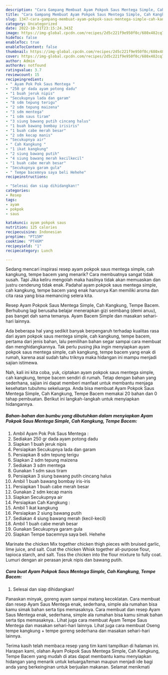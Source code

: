 ```yaml
---
description: "Cara Gampang Membuat Ayam Pokpok Saus Mentega Simple, Cah Kangkung, Tempe Bacem yang Lezat Sekali}"
title: "Cara Gampang Membuat Ayam Pokpok Saus Mentega Simple, Cah Kangkung, Tempe Bacem yang Lezat Sekali}"
slug: 1347-cara-gampang-membuat-ayam-pokpok-saus-mentega-simple-cah-kangkung-tempe-bacem-yang-lezat-sekali
category: Uncategorized
date: 2022-10-31T23:15:24.343Z
image: https://img-global.cpcdn.com/recipes/2d5c221f9e950f0c/680x482cq70/ayam-pokpok-saus-mentega-simple-cah-kangkung-tempe-bacem-foto-resep-utama.jpg
hideToc: false
enableToc: true
enableTocContent: false
thumbnail: https://img-global.cpcdn.com/recipes/2d5c221f9e950f0c/680x482cq70/ayam-pokpok-saus-mentega-simple-cah-kangkung-tempe-bacem-foto-resep-utama.jpg
cover: https://img-global.cpcdn.com/recipes/2d5c221f9e950f0c/680x482cq70/ayam-pokpok-saus-mentega-simple-cah-kangkung-tempe-bacem-foto-resep-utama.jpg
author: Admin
authorAv: notfound
ratingvalue: 3.7
reviewcount: 15
recipeingredient:
- " Ayam Pok Pok Saus Mentega "
- "250 gr dada ayam potong dadu"
- "1 buah jeruk nipis"
- "Secukupnya lada dan garam"
- "8 sdm tepung terigu"
- "2 sdm tepung maizena"
- "3 sdm mentega"
- "1 sdm saus tiram"
- "3 siung bawang putih cincang halus"
- "1 buah bawang bombay irisiris"
- "1 buah cabe merah besar"
- "2 sdm kecap manis"
- "Secukupnya air"
- " Cah Kangkung "
- "1 ikat kangkung"
- "2 siung bawang putih"
- "4 siung bawang merah kecilkecil"
- "1 buah cabe merah besar"
- "Secukupnya garam gula"
- " Tempe bacemnya saya beli Hehehe"
recipeinstructions:

- "Selesai dan siap dihidangkan!"
categories:
- Resep
tags:
- ayam
- pokpok
- saus

katakunci: ayam pokpok saus 
nutrition: 125 calories
recipecuisine: Indonesian
preptime: "PT15M"
cooktime: "PT46M"
recipeyield: "1"
recipecategory: Lunch

---
```



Sedang mencari inspirasi resep ayam pokpok saus mentega simple, cah kangkung, tempe bacem yang menarik? Cara membuatnya sangat tidak susah. Tapi Jika keliru mengolah maka hasilnya tidak akan memuaskan dan justru cenderung tidak enak. Padahal ayam pokpok saus mentega simple, cah kangkung, tempe bacem yang enak harusnya Kan memiliki aroma dan cita rasa yang bisa memancing selera kita.


Resep Ayam Pokpok Saus Mentega Simple, Cah Kangkung, Tempe Bacem. Berhubung lagi berusaha belajar menerapkan gizi seimbang (demi anuu), pas banget dah sama temanya. Ayam Bacem Simple dan masakan sehari-hari lainnya.

Ada beberapa hal yang sedikit banyak berpengaruh terhadap kualitas rasa dari ayam pokpok saus mentega simple, cah kangkung, tempe bacem, pertama dari jenis bahan, lalu pemilihan bahan segar sampai cara membuat dan menghidangkannya. Tak perlu pusing jika ingin menyiapkan ayam pokpok saus mentega simple, cah kangkung, tempe bacem yang enak di rumah, karena asal sudah tahu triknya maka hidangan ini mampu menjadi sajian istimewa.


Nah, kali ini kita coba, yuk, ciptakan ayam pokpok saus mentega simple, cah kangkung, tempe bacem sendiri di rumah. Tetap dengan bahan yang sederhana, sajian ini dapat memberi manfaat untuk membantu menjaga kesehatan tubuhmu sekeluarga. Anda bisa membuat Ayam Pokpok Saus Mentega Simple, Cah Kangkung, Tempe Bacem memakai 20 bahan dan 0 tahap pembuatan. Berikut ini langkah-langkah untuk menyiapkan hidangannya.

<!--inarticleads1-->

##### Bahan-bahan dan bumbu yang dibutuhkan dalam menyiapkan Ayam Pokpok Saus Mentega Simple, Cah Kangkung, Tempe Bacem:

1. Ambil  Ayam Pok Pok Saus Mentega :
1. Sediakan 250 gr dada ayam potong dadu
1. Siapkan 1 buah jeruk nipis
1. Persiapkan Secukupnya lada dan garam
1. Persiapkan 8 sdm tepung terigu
1. Siapkan 2 sdm tepung maizena
1. Sediakan 3 sdm mentega
1. Gunakan 1 sdm saus tiram
1. Persiapkan 3 siung bawang putih cincang halus
1. Ambil 1 buah bawang bombay iris-iris
1. Persiapkan 1 buah cabe merah besar
1. Gunakan 2 sdm kecap manis
1. Siapkan Secukupnya air
1. Persiapkan  Cah Kangkung :
1. Ambil 1 ikat kangkung
1. Persiapkan 2 siung bawang putih
1. Sediakan 4 siung bawang merah (kecil-kecil)
1. Ambil 1 buah cabe merah besar
1. Gunakan Secukupnya garam gula
1. Siapkan  Tempe bacemnya saya beli. Hehehe


Marinate the chicken Mix together chicken thigh pieces with bruised garlic, lime juice, and salt. Coat the chicken Whisk together all-purpose flour, tapioca starch, and salt. Toss the chicken into the flour mixture to fully coat. Lumuri dengan air perasan jeruk nipis dan bawang putih. 

<!--inarticleads2-->

##### Cara buat Ayam Pokpok Saus Mentega Simple, Cah Kangkung, Tempe Bacem:


1. Selesai dan siap dihidangkan!

Panaskan minyak, goreng ayam sampai matang kecoklatan. Cara membuat dan resep Ayam Saus Mentega enak, sederhana, simple ala rumahan bisa kamu simak bahan serta tips memasaknya. Cara membuat dan resep Ayam Saus Mentega enak, sederhana, simple ala rumahan bisa kamu simak bahan serta tips memasaknya.. Lihat juga cara membuat Ayam Tempe Saus Mentega dan masakan sehari-hari lainnya. Lihat juga cara membuat Oseng tempe kangkung + tempe goreng sederhana dan masakan sehari-hari lainnya. 

Terima kasih telah membaca resep yang tim kami tampilkan di halaman ini. Harapan kami, olahan Ayam Pokpok Saus Mentega Simple, Cah Kangkung, Tempe Bacem yang mudah di atas dapat membantu kamu menyiapkan hidangan yang menarik untuk keluarga/teman maupun menjadi ide bagi anda yang berkeinginan untuk berjualan makanan. Selamat menikmati
